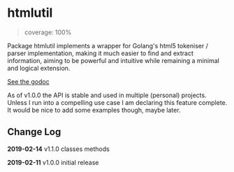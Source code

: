 # htmlutil

> coverage: 100%

Package htmlutil implements a wrapper for Golang's html5 tokeniser / parser implementation, making it much easier to
find and extract information, aiming to be powerful and intuitive while remaining a minimal and logical extension.

[See the godoc](https://godoc.org/github.com/joeycumines/go-htmlutil)

As of v1.0.0 the API is stable and used in multiple (personal) projects. Unless I run into a compelling use case I am declaring this feature complete. It would be nice to add some examples though, maybe later.

## Change Log

**2019-02-14** v1.1.0 classes methods

**2019-02-11** v1.0.0 initial release
